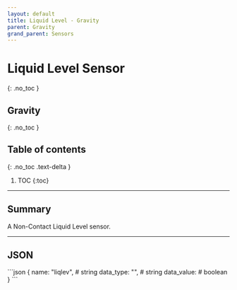 ```yaml
---
layout: default
title: Liquid Level - Gravity
parent: Gravity
grand_parent: Sensors
---
```


# Liquid Level Sensor
{: .no_toc }
## Gravity
{: .no_toc }

## Table of contents
{: .no_toc .text-delta }

1. TOC
{:toc}

---

## Summary

A Non-Contact Liquid Level sensor.

---

## JSON 

<div class="code-example" markdown="1">
```json
{
  name: "liqlev",      # string
  data_type: "",    # string
  data_value:       # boolean
}
```
</div>